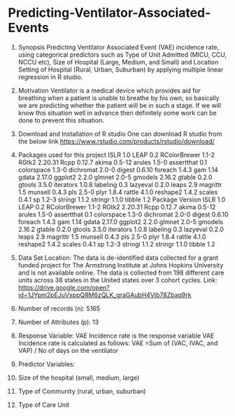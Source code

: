 # Predicting-Ventilator-Associated-Events

1. Synopsis
Predicting Ventilator Associated  Event (VAE) incidence rate, using categorical predictors such as Type of Unit Admitted (MICU, CCU, NCCU etc), Size of Hospital (Large, Medium, and Small) and Location Setting of Hospital (Rural, Urban, Suburban) by applying multiple linear regression in R studio.
 	
2. Motivation
Ventilator is a medical device which provides aid for breathing when a patient is unable to breathe by his own, so basically we are predicting whether the patient will be in such a stage. If we will know this situation well in advance then definitely some work can be done to prevent this situation. 

3. Download and Installation of R studio
One can download R studio from the below link
https://www.rstudio.com/products/rstudio/download/

4. Packages used for this project
ISLR     1.0
         LEAP     0.2
 RColorBrewer   1.1-2
        RGtk2 2.20.31
         Rcpp  0.12.7
        akima  0.5-12
       arules   1.5-0
   assertthat     0.1
   colorspace   1.3-0
    dichromat   2.0-0
       digest  0.6.10
      foreach   1.4.3
          gam    1.14
        gdata  2.17.0
      ggplot2   2.2.0
       glmnet   2.0-5
      gmodels  2.16.2
       gtable   0.2.0
       gtools   3.5.0
    iterators   1.0.8
     labeling     0.3
     lazyeval   0.2.0
        leaps     2.9
     magrittr     1.5
      munsell   0.4.3
          pls   2.5-0
         plyr   1.8.4
       rattle   4.1.0
     reshape2   1.4.2
       scales   0.4.1
           sp   1.2-3
      stringi   1.1.2
      stringr   1.1.0
       tibble     1.2
      Package Version
         ISLR     1.0
         LEAP     0.2
 RColorBrewer   1.1-2
        RGtk2 2.20.31
         Rcpp  0.12.7
        akima  0.5-12
       arules   1.5-0
   assertthat     0.1
   colorspace   1.3-0
    dichromat   2.0-0
       digest  0.6.10
      foreach   1.4.3
          gam    1.14
        gdata  2.17.0
      ggplot2   2.2.0
       glmnet   2.0-5
      gmodels  2.16.2
       gtable   0.2.0
       gtools   3.5.0
    iterators   1.0.8
     labeling     0.3
     lazyeval   0.2.0
        leaps     2.9
     magrittr     1.5
      munsell   0.4.3
          pls   2.5-0
         plyr   1.8.4
       rattle   4.1.0
     reshape2   1.4.2
       scales   0.4.1
           sp   1.2-3
      stringi   1.1.2
      stringr   1.1.0
       tibble     1.2
 
4. Data Set Location:
The data is de-identified data collected for a grant funded project for The Armstrong Institute at Johns Hopkins University and is not available online. The data is collected from 198 different care units across 38 states in the United states over 3 cohort cycles.
Link: https://drive.google.com/open?id=1JYpm2pEJuVxppQ8M6zQLK_graGAubH4Vib78Zbaq9rk
 
5. Number of records (n): 5165
 
6. Number of Attributes (p): 13
 
7. Response Variable: VAE Incidence rate is the response variable
                         	VAE Incidence rate is calculated as follows:
               	VAE =Sum of (VAC, IVAC, and VAP) / No of days on the ventilator
8. Predictor Variables:
1.    Size of the hospital (small, medium, large)
2.    Type of Community (rural, urban, suburban)
3.    Type of Care Unit
